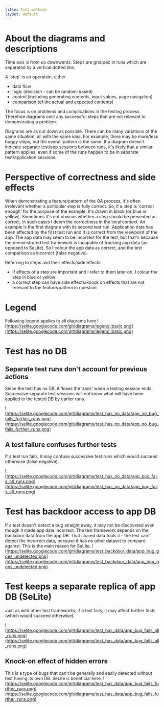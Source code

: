 ```yaml
---
title: Test methods
layout: default
---
```



# About the diagrams and descriptions #
Time axis is from up downwards. Steps are grouped in runs which are separated by a vertical dotted line.

A 'step' is an operation, either
  * data flow
  * logic (decision - can be random-based)
  * control (including generating contents, input values, page navigation)
  * comparison (of the actual and expected contents)

The focus is on problems and complications in the testing process. Therefore diagrams omit any successful steps that are not relevant to demonstrating a problem.

Diagrams are as cut down as possible. There can be many variations of the same situation, all with the same idea. For example, there may be more/less buggy steps, but the overall pattern is the same. If a diagram doesn't indicate separate test/app sessions between runs, it's likely that a similar pattern applies, even if some of the runs happen to be in separate test/application sessions.

# Perspective of correctness and side effects #
When demonstrating a feature/pattern of the QA process, it's often irrelevant whether a particular step is fully correct. So, if a step is 'correct enough' for the purpose of the example, it's drawn in black (or blue or yellow).
Sometimes it's not obvious whether a step should be presented as correct. In such cases I deem the correctness in the local context. An example is the first diagram with its second test run. Application data has been affected by the first test run and it is correct from the viewpoint of the app. The app data may seem to be incorrect for the test, but that's because the demonstrated test framework is incapable of tracking app data (as opposed to SeLite). So I colour the app data as correct, and the test comparison as incorrect (false negative).

Referring to steps and their effects/side effects
  * if effects of a step are important and I refer to them later on, I colour the step in blue or yellow
  * a correct step can have  side effects/knock on effects that are not relevant to the feature/pattern in question

# Legend #
Following legend applies to all diagrams here
![https://selite.googlecode.com/git/diagrams/legend_basic.png](https://selite.googlecode.com/git/diagrams/legend_basic.png)

# Test has no DB #

## Separate test runs don't account for previous actions ##
Since the test has no DB, it 'loses the track' when a testing session ends. Successive separate test sessions will not know what will have been applied to the tested DB by earlier runs.

![https://selite.googlecode.com/git/diagrams/test_has_no_data/app_no_bug_fails_further_runs.png](https://selite.googlecode.com/git/diagrams/test_has_no_data/app_no_bug_fails_further_runs.png)

## A test failure confuses further tests ##
If a test run fails, it may confuse successive test runs which would succeed otherwise (false negative).

![https://selite.googlecode.com/git/diagrams/test_has_no_data/app_bug_fails_all_runs.png](https://selite.googlecode.com/git/diagrams/test_has_no_data/app_bug_fails_all_runs.png)

# Test has backdoor access to app DB #
If a test doesn't detect a bug straight away, it may not be discovered even though it made app data incorrect. The test framework depends on the backdoor data from the app DB. That shared data fools it - the test can't detect the incorrect data, because it has no other dataset to compare against. This is the main reason for SeLite.
![https://selite.googlecode.com/git/diagrams/test_backdoor_data/app_bug_goes_undetected.png](https://selite.googlecode.com/git/diagrams/test_backdoor_data/app_bug_goes_undetected.png)

# Test keeps a separate replica of app DB (SeLite) #
Just as with other test frameworks, if a test fails, it may affect further tests (which would succeed otherwise).

![https://selite.googlecode.com/git/diagrams/test_has_data/app_bug_fails_all_runs.png](https://selite.googlecode.com/git/diagrams/test_has_data/app_bug_fails_all_runs.png)

## Knock-on effect of hidden errors ##
This is a type of bugs that can't be generally and easily detected without test having its own DB. SeLite is beneficial here.
![https://selite.googlecode.com/git/diagrams/test_has_data/app_bug_fails_further_runs.png](https://selite.googlecode.com/git/diagrams/test_has_data/app_bug_fails_further_runs.png)